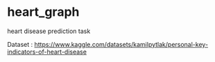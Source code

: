 # heart_graph
heart disease prediction task

Dataset : https://www.kaggle.com/datasets/kamilpytlak/personal-key-indicators-of-heart-disease
